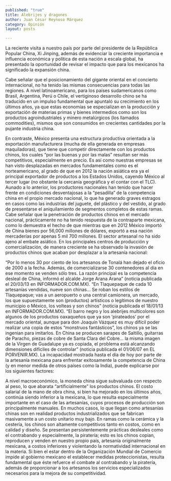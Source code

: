 ```yaml
---
published: "true"
title: Alebrijes y dragones
author: Juan César Reynoso Márquez
category: Opinión
layout: posts

---
```


La reciente visita a nuestro país por parte del presidente de la República Popular China, Xi Jinping, además de evidenciar la creciente importancia e influencia económica y política de esta nación a escala global, ha presentado la oportunidad de revisar el impacto que para los mexicanos ha significado la expansión china.

Cabe señalar que el posicionamiento del gigante oriental en el concierto internacional, no ha tenido las mismas consecuencias para todas las regiones. A nivel latinoamericano, para los países sudamericanos como Brasil, Argentina, Perú o Chile, el vertiginoso desarrollo chino se ha traducido en un impulso fundamental que apuntaló su crecimiento en los últimos años, ya que estas economías se especializan en la producción y exportación de materias primas y bienes intermedios como son los productos agroindustriales y minero metalúrgicos (los llamados commodities), mismos que son consumidos en crecientes cantidades por la pujante industria china.

En contraste, México presenta una estructura productiva orientada a la exportación manufacturera (mucha de ella generada en empresas maquiladoras), que tiene que competir directamente con los productos chinos, los cuales “por las buenas y por las malas” resultan ser más competitivos, especialmente en precio. Es así como nuestras empresas se han visto desplazadas en mercados fundamentales como es el norteamericano, al grado de que en 2012 la nación asiática era ya el principal exportador de productos a los Estados Unidos, cayendo México al tercer lugar (no obstante la cercanía geográfica y el contar con el TLC).
Aunado a lo anterior, los productores nacionales han tenido que hacer frente en condiciones desventajosas a la “pesadilla” de la competencia china en el propio mercado nacional, lo que ha generado graves estragos en casos como las industrias del juguete, del plástico y del vestido, al grado de presentarse el aniquilamiento de segmentos completos de estas ramas.
Cabe señalar que la penetración de productos chinos en el mercado nacional, prácticamente no ha tenido respuesta de la contraparte mexicana, como lo demuestra el hecho de que mientras que en 2012 México importó de China bienes por 56,000 millones de dólares, exportó a esa nación mercaderías por apenas 5 mil 700 millones. 
El sector artesanal no ha sido ajeno al embate asiático. En los principales centros de producción y comercialización, de manera creciente se ha observado la invasión de productos chinos que acaban por desplazar a la artesanía nacional:

“Por lo menos 30 por ciento de los artesanos de Tonalá han dejado el oficio de 2000 a la fecha. Además, de comercializarse 30 contenedores al día en ese momento se venden sólo tres. La razón principal es la competencia desleal de China, informó el alcalde Jorge Arana Arana” (noticia publicada el 20/03/13 en INFORMADOR.COM.MX).
“En Tlaquepaque de cada 10 artesanías vendidas, nueve son chinas… Se roban los estilos de Tlaquepaque; vas a un aeropuerto o una central camionera, un mercado, los que supuestamente son (productos) artísticos o legítimos de nuestro municipio o México, los volteas y son chinos” (noticia publicada el 18/01/13 en INFORMADOR.COM.MX).
“El barro negro y los alebrijes multicolores son algunos de los productos oaxaqueños que ya son ‘pirateados’ por el mercado oriental, aunque para don Joaquín Vázquez es muy difícil poder realizar una copia de estos “monstruos fantásticos”, los chinos ya se las ingenian para imitarlos. En China se producen sarapes de Saltillo, guitarras de Paracho, piezas de cobre de Santa Clara del Cobre... la misma imagen de la Virgen de Guadalupe ya es copiada, el problema está alcanzando dimensiones difíciles de controlar” (noticia publicada el 01/06/07 en EL PORVENIR.MX).
La incapacidad mostrada hasta el día de hoy por parte de la artesanía mexicana para enfrentar exitosamente la competencia de China (y en menor medida de otros países como la India), puede explicarse por los siguientes factores:

A nivel macroeconómico, la moneda china sigue subvaluada con respecto al peso, lo que abarata “artificialmente” los productos chinos.
El costo salarial de la mano de obra china, si bien ha mejorado en los últimos años, continúa siendo inferior a la mexicana, lo que resulta especialmente importante en el caso de las artesanías, cuyos procesos de producción son principalmente manuales. 
En muchos casos, lo que llegan como artesanías chinas son en realidad productos industrializados que se fabrican masivamente a un costo unitario muy bajo.
En ramas como la cerámica y la cestería, los chinos son altamente competitivos tanto en costos, como en calidad y diseño.
Se presentan persistentemente prácticas desleales como el contrabando y especialmente, la piratería; esto es los chinos copian, reproducen y venden en nuestro propio país, artesanía originalmente mexicana, a costos inferiores y violentando la normatividad internacional en la materia. 
Si bien el estar dentro de la Organización Mundial de Comercio impide al gobierno mexicano el establecer medidas proteccionistas, resulta fundamental que éste refuerce el combate al contrabando y la piratería, además de proporcionar a los artesanos los servicios especializados necesarios para la mejora de su competitividad.
